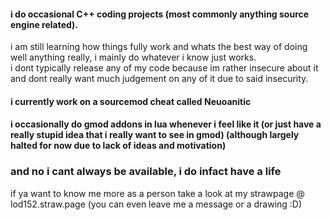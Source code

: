 #### i do occasional C++ coding projects (most commonly anything source engine related).
i am still learning how things fully work and whats the best way of doing well anything really, i mainly do whatever i know just works.\
i dont typically release any of my code because im rather insecure about it and dont really want much judgement on any of it due to said insecurity.

#### i currently work on a sourcemod cheat called Neuoanitic

#### i occasionally do gmod addons in lua whenever i feel like it (or just have a really stupid idea that i really want to see in gmod) (although largely halted for now due to lack of ideas and motivation)

### and no i cant always be available, i do infact have a life

if ya want to know me more as a person take a look at my strawpage @ lod152.straw.page (you can even leave me a message or a drawing :D)
